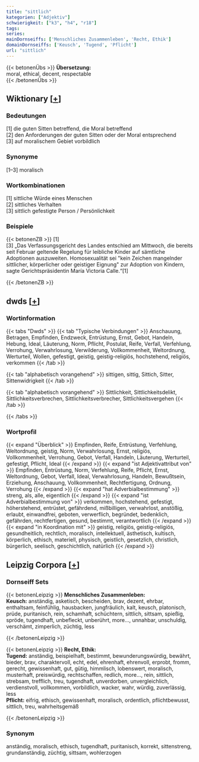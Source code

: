```yaml
---
title: "sittlich"
kategorien: ["Adjektiv"]
schwierigkeit: ["k3", "h4", "r18"]
tags:
series:
mainDornseiffs: ['Menschliches Zusammenleben', 'Recht, Ethik']
domainDornseiffs: ['Keusch', 'Tugend', 'Pflicht']
url: "sittlich"
---
```


{{< betonenÜbs >}}
**Übersetzung:**  
moral, ethical, decent, respectable  
{{< /betonenÜbs >}}

## Wiktionary [[+](https://de.wiktionary.org/wiki/sittlich)]

### Bedeutungen
[1] die guten Sitten betreffend, die Moral betreffend  
[2] den Anforderungen der guten Sitten oder der Moral entsprechend  
[3] auf moralischem Gebiet vorbildlich  

### Synonyme
[1–3] moralisch  

### Wortkombinationen
[1] sittliche Würde eines Menschen  
[2] sittliches Verhalten  
[3] sittlich gefestigte Person / Persönlichkeit  

### Beispiele
{{< betonenZB >}}
[1]  
[3] „Das Verfassungsgericht des Landes entschied am Mittwoch, die bereits seit Februar geltende Regelung für leibliche Kinder auf sämtliche Adoptionen auszuweiten. Homosexualität sei "kein Zeichen mangelnder sittlicher, körperlicher oder geistiger Eignung" zur Adoption von Kindern, sagte Gerichtspräsidentin María Victoria Calle.“[1]  

{{< /betonenZB >}}


## dwds [[+](https://www.dwds.de/wb/sittlich)]

### Wortinformation
{{< tabs "Dwds" >}}
{{< tab "Typische Verbindungen" >}}
Anschauung, Betragen, Empfinden, Endzweck, Entrüstung, Ernst, Gebot, Handeln, Hebung, Ideal, Läuterung, Norm, Pflicht, Postulat, Reife, Verfall, Verfehlung, Verrohung, Verwahrlosung, Verwilderung, Vollkommenheit, Weltordnung, Werturteil, Wollen, gefestigt, geistig, geistig-religiös, hochstehend, religiös, verkommen
{{< /tab >}}

{{< tab "alphabetisch vorangehend" >}}
sittigen, sittig, Sittich, Sitter, Sittenwidrigkeit
{{< /tab >}}

{{< tab "alphabetisch vorangehend" >}}
Sittlichkeit, Sittlichkeitsdelikt, Sittlichkeitsverbrechen, Sittlichkeitsverbrecher, Sittlichkeitsvergehen
{{< /tab >}}

{{< /tabs >}}

### Wortprofil
{{< expand "Überblick" >}} Empfinden, Reife, Entrüstung, Verfehlung, Weltordnung, geistig, Norm, Verwahrlosung, Ernst, religiös, Vollkommenheit, Verrohung, Gebot, Verfall, Handeln, Läuterung, Werturteil, gefestigt, Pflicht, Ideal {{< /expand >}}
{{< expand "ist Adjektivattribut von" >}} Empfinden, Entrüstung, Norm, Verfehlung, Reife, Pflicht, Ernst, Weltordnung, Gebot, Verfall, Ideal, Verwahrlosung, Handeln, Bewußtsein, Erziehung, Anschauung, Vollkommenheit, Rechtfertigung, Ordnung, Verrohung {{< /expand >}}
{{< expand "hat Adverbialbestimmung" >}} streng, als, alle, eigentlich {{< /expand >}}
{{< expand "ist Adverbialbestimmung von" >}} verkommen, hochstehend, gefestigt, höherstehend, entrüstet, gefährdend, mißbilligen, verwahrlost, anstößig, erlaubt, einwandfrei, geboten, verwerflich, begründet, bedenklich, gefährden, rechtfertigen, gesund, bestimmt, verantwortlich {{< /expand >}}
{{< expand "in Koordination mit" >}} geistig, religiös, geistig-religiös, gesundheitlich, rechtlich, moralisch, intellektuell, ästhetisch, kultisch, körperlich, ethisch, materiell, physisch, geistlich, gesetzlich, christlich, bürgerlich, seelisch, geschichtlich, natürlich {{< /expand >}}

## Leipzig Corpora [[+](https://corpora.uni-leipzig.de/en/res?word=sittlich&corpusId=deu_newscrawl-public_2018)]

### Dornseiff Sets
{{< betonenLeipzig >}}
**Menschliches Zusammenleben:**  
**Keusch:** anständig, asketisch, bescheiden, brav, dezent, ehrbar, enthaltsam, feinfühlig, hausbacken, jungfräulich, kalt, keusch, platonisch, prüde, puritanisch, rein, schamhaft, schüchtern, sittlich, sittsam, spießig, spröde, tugendhaft, unbefleckt, unberührt, more..., unnahbar, unschuldig, verschämt, zimperlich, züchtig, less  

{{< /betonenLeipzig >}}


{{< betonenLeipzig >}}
**Recht, Ethik:**  
**Tugend:** anständig, beispielhaft, bestimmt, bewunderungswürdig, bewährt, bieder, brav, charaktervoll, echt, edel, ehrenhaft, ehrenvoll, erprobt, fromm, gerecht, gewissenhaft, gut, gütig, himmlisch, lobenswert, moralisch, musterhaft, preiswürdig, rechtschaffen, redlich, more..., rein, sittlich, strebsam, trefflich, treu, tugendhaft, unverdorben, unvergleichlich, verdienstvoll, vollkommen, vorbildlich, wacker, wahr, würdig, zuverlässig, less  
**Pflicht:** eifrig, ethisch, gewissenhaft, moralisch, ordentlich, pflichtbewusst, sittlich, treu, wahrheitsgemäß  

{{< /betonenLeipzig >}}

### Synonym
anständig, moralisch, ethisch, tugendhaft, puritanisch, korrekt, sittenstreng, grundanständig, züchtig, sittsam, wohlerzogen

